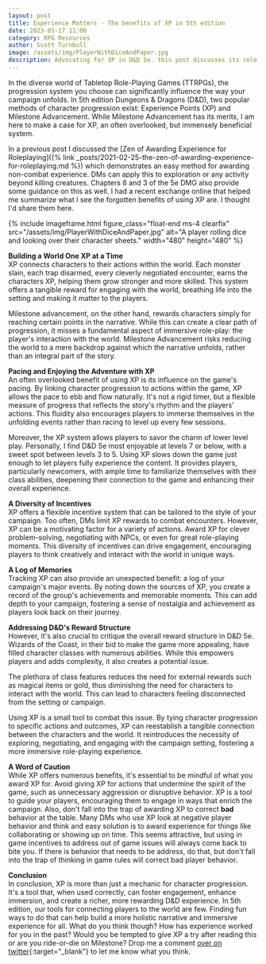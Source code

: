 ```yaml
---
layout: post
title: Experience Matters - The benefits of XP in 5th edition
date: 2023-05-17 11:00
category: RPG Resources
author: Scott Turnbull
image: /assets/img/PlayerWithDiceAndPaper.jpg
description: Advocating for XP in D&D 5e. this post discusses its role in boosting engagement, diversifying actions, and improving game immersion.
---
```


In the diverse world of Tabletop Role-Playing Games (TTRPGs), the progression system you choose can significantly influence the way your campaign unfolds. In 5th edition Dungeons & Dragons (D&D), two popular methods of character progression exist: Experience Points (XP) and Milestone Advancement. While Milestone Advancement has its merits, I am here to make a case for XP, an often overlooked, but immensely beneficial system.

In a previous post I discussed the [Zen of Awarding Experience for Roleplaying]({% link _posts/2021-02-25-the-zen-of-awarding-experience-for-roleplaying.md %}) which demonstrates an easy method for awarding non-combat experience.  DMs can apply this to exploration or any activity beyond killing creatures. Chapters 8 and 3 of the 5e DMG also provide some guidance on this as well.  I had a recent exchange online that helped me summarize what I see the forgotten benefits of using XP are.  I thought I'd share them here.

{% include imageframe.html
  figure_class="float-end ms-4 clearfix"
  src="/assets/img/PlayerWithDiceAndPaper.jpg"
  alt="A player rolling dice and looking over their character sheets."
  width="480" height="480"
 %}

**Building a World One XP at a Time**   
XP connects characters to their actions within the world. Each monster slain, each trap disarmed, every cleverly negotiated encounter, earns the characters XP, helping them grow stronger and more skilled. This system offers a tangible reward for engaging with the world, breathing life into the setting and making it matter to the players.

Milestone advancement, on the other hand, rewards characters simply for reaching certain points in the narrative. While this can create a clear path of progression, it misses a fundamental aspect of immersive role-play: the player's interaction with the world. Milestone Advancement risks reducing the world to a mere backdrop against which the narrative unfolds, rather than an integral part of the story.

**Pacing and Enjoying the Adventure with XP**     
An often overlooked benefit of using XP is its influence on the game's pacing. By linking character progression to actions within the game, XP allows the pace to ebb and flow naturally. It's not a rigid timer, but a flexible measure of progress that reflects the story's rhythm and the players' actions. This fluidity also encourages players to immerse themselves in the unfolding events rather than racing to level up every few sessions.

Moreover, the XP system allows players to savor the charm of lower level play. Personally, I find D&D 5e most enjoyable at levels 7 or below, with a sweet spot between levels 3 to 5. Using XP slows down the game just enough to let players fully experience the content. It provides players, particularly newcomers, with ample time to familiarize themselves with their class abilities, deepening their connection to the game and enhancing their overall experience.

**A Diversity of Incentives**     
XP offers a flexible incentive system that can be tailored to the style of your campaign. Too often, DMs limit XP rewards to combat encounters. However, XP can be a motivating factor for a variety of actions. Award XP for clever problem-solving, negotiating with NPCs, or even for great role-playing moments. This diversity of incentives can drive engagement, encouraging players to think creatively and interact with the world in unique ways.

**A Log of Memories**    
Tracking XP can also provide an unexpected benefit: a log of your campaign's major events. By noting down the sources of XP, you create a record of the group's achievements and memorable moments. This can add depth to your campaign, fostering a sense of nostalgia and achievement as players look back on their journey.

**Addressing D&D's Reward Structure**   
However, it's also crucial to critique the overall reward structure in D&D 5e. Wizards of the Coast, in their bid to make the game more appealing, have filled character classes with numerous abilities. While this empowers players and adds complexity, it also creates a potential issue.

The plethora of class features reduces the need for external rewards such as magical items or gold, thus diminishing the need for characters to interact with the world. This can lead to characters feeling disconnected from the setting or campaign.

Using XP is a small tool to combat this issue. By tying character progression to specific actions and outcomes, XP can reestablish a tangible connection between the characters and the world. It reintroduces the necessity of exploring, negotiating, and engaging with the campaign setting, fostering a more immersive role-playing experience.

**A Word of Caution**   
While XP offers numerous benefits, it's essential to be mindful of what you award XP for. Avoid giving XP for actions that undermine the spirit of the game, such as unnecessary aggression or disruptive behavior. XP is a tool to guide your players, encouraging them to engage in ways that enrich the campaign. Also, don't fall into the trap of awarding XP to correct **bad** behavior at the table.  Many DMs who use XP look at negative player behavior and think and easy solution is to award experience for things like collaborating or showing up on time.  This seems attractive, but using in game incentives to address out of game issues will always come back to bite you. If there is behavior that needs to be address, do that, but don't fall into the trap of thinking in game rules will correct bad player behavior.


**Conclusion**    
In conclusion, XP is more than just a mechanic for character progression. It's a tool that, when used correctly, can foster engagement, enhance immersion, and create a richer, more rewarding D&D experience. In 5th edition, our tools for connecting players to the world are few. Finding fun ways to do that can help build a more holistic narrative and immersive experience for all.  What do you think though?  How has experience worked for you in the past? Would you be tempted to give XP a try after reading this or are you ride-or-die on Milestone?  Drop me a comment [over on twitter](https://twitter.com/optionalrule){:target="_blank"} to let me know what you think.